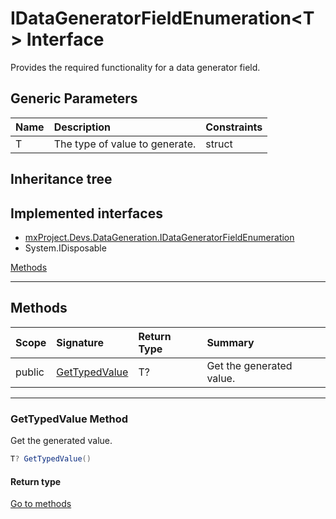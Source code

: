 ﻿


# IDataGeneratorFieldEnumeration&lt;T&gt; Interface



Provides the required functionality for a data generator field.





## Generic Parameters
|Name|Description|Constraints|
|:--|:--|:--|
| T | The type of value to generate. | struct |

## Inheritance tree
## Implemented interfaces
* [mxProject.Devs.DataGeneration.IDataGeneratorFieldEnumeration](../mxProject.Devs.DataGeneration/IDataGeneratorFieldEnumeration.md)
* System.IDisposable

[Methods](#Methods)&nbsp;&nbsp;





---
## Methods
|Scope|Signature|Return Type|Summary|
|:--|:--|:--|:--|
| public | [GetTypedValue](#gettypedvalue-method) | T? | Get the generated value. |
---
### GetTypedValue Method

Get the generated value.
```c#
T? GetTypedValue()
```
#### Return type


[Go to methods](#Methods)



